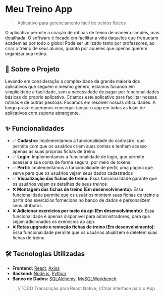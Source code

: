# Meu Treino App

> Aplicativo para gerenciamento fácil de treinos físicos

O aplicativo permite a criação de rotinas de treino de maneira simples, mas detalhada.
O software é focado em facilitar a vida daqueles que frequetam academias por todo o globo!
Pode ser utilizado tanto por professores, ao criar o treino de seus alunos, quanto por aqueles que apenas querem organizar sua rotina.

## 🚀 Sobre o Projeto

Levando em consideração a complexidade da grande maioria dos aplicativos que seguem o mesmo genero, estamos focando em simplicidade e facilidade, sem a necessidade de pagar por funcionalidades básicas do proprio aplicativo.
Criamos este aplicativo para facilitar nossas rotinas e de outras pessoas. Focamos em resolver nossas dificuldades.
A longo prazo esperamos conseguir lançar o app em todas as lojas de aplicativos com suporte abrangente.

## ✨ Funcionalidades

* ✅ **Cadastro:** Implementamos a funcionalidade do cadrastro, que permite com que os usuários criem suas contas e tenham acesso apenas as suas próprias fichas de treino.
* ✅ **Login:** Implementamos a funcionalidade de login, que permite acessar a sua conta de forma segura, por meio de tokens.
* ✅ **Perfil:** Implementamos a funcionalidade de perfil, uma página que serve para que os usuários vejam seus dados cadastrados
* ✅ **Visualização das fichas de treino:** Essa funcionalidade garante que os usuários vejam os detalhes de seus treinos
* ❌ **Montagem das fichas de treino (Em desenvolvimento):** Essa funcionalidade permite que os usuários montem suas fichas de treino a partir dos exercicios fornecidos no banco de dados e personalizem seus atributos.
* ❌ **Adicionar exercicios por meio da api (Em desenvolvimento):** Essa funcionalidade é apenas disponivel para administradores, para que sejam adicionados os exercicios ao app.
* ❌ **Rotas upgrade e remoção fichas de treino (Em desenvolvimento):** Essa funcionalidade permite que os usuários atualizem e deletem suas fichas de treino.

## 🛠️ Tecnologias Utilizadas

* **Frontend:** [React](https://reactjs.org/), [Axios](https://axios-http.com/)
* **Backend:** [Node.js](https://nodejs.org/), [Python](https://www.python.org/)
* **Banco de Dados:** [SQLAlchemy](https://www.sqlalchemy.org/), [MySQLWorkbench](https://www.mysql.com/products/workbench/)










> //TODO Transcrição para React Native;
> //Criar interface para o App
